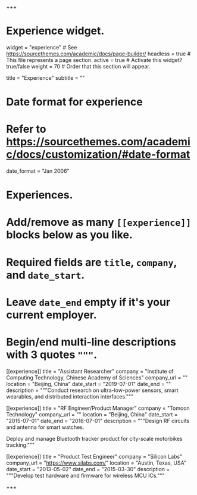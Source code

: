 +++
# Experience widget.
widget = "experience"  # See https://sourcethemes.com/academic/docs/page-builder/
headless = true  # This file represents a page section.
active = true  # Activate this widget? true/false
weight = 70  # Order that this section will appear.

title = "Experience"
subtitle = ""

# Date format for experience
#   Refer to https://sourcethemes.com/academic/docs/customization/#date-format
date_format = "Jan 2006"

# Experiences.
#   Add/remove as many `[[experience]]` blocks below as you like.
#   Required fields are `title`, `company`, and `date_start`.
#   Leave `date_end` empty if it's your current employer.
#   Begin/end multi-line descriptions with 3 quotes `"""`.
[[experience]]
  title = "Assistant Researcher"
  company = "Institute of Computing Technology, Chinese Academy of Sciences"
  company_url = ""
  location = "Beijing, China"
  date_start = "2019-07-01"
  date_end = ""
  description = """Conduct research on ultra-low-power sensors, smart wearables, and distributed interaction interfaces."""

[[experience]]
  title = "RF Engineer/Product Manager"
  company = "Tomoon Technology"
  company_url = ""
  location = "Beijing, China"
  date_start = "2015-07-01"
  date_end = "2016-07-01"
  description = """Design RF circuits and antenna for smart watches. 

  Deploy and manage Bluetooth tracker product for city-scale motorbikes tracking."""

[[experience]]
  title = "Product Test Engineer"
  company = "Silicon Labs"
  company_url = "https://www.silabs.com/"
  location = "Austin, Texas, USA"
  date_start = "2013-05-02"
  date_end = "2015-03-30"
  description = """Develop test hardware and firmware for wireless MCU ICs."""

+++
